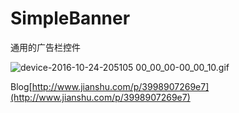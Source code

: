# SimpleBanner
通用的广告栏控件



![device-2016-10-24-205105 00_00_00-00_00_10.gif](https://github.com/Hemumu/SimpleBanner/blob/master/app/src/main/res/raw/banner_demo.gif)

Blog[http://www.jianshu.com/p/3998907269e7](http://www.jianshu.com/p/3998907269e7)
